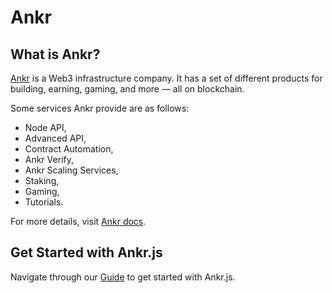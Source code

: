 # Ankr

## What is Ankr?

[Ankr](https://www.ankr.com/) is a Web3 infrastructure company. It has a set of different products for building, earning, gaming, and more — all on blockchain.

Some services Ankr provide are as follows:

- Node API,
- Advanced API,
- Contract Automation,
- Ankr Verify,
- Ankr Scaling Services,
- Staking,
- Gaming,
- Tutorials.

For more details, visit [Ankr docs](https://www.ankr.com/docs/).

## Get Started with Ankr.js

Navigate through our [Guide](./Guide.md) to get started with Ankr.js.